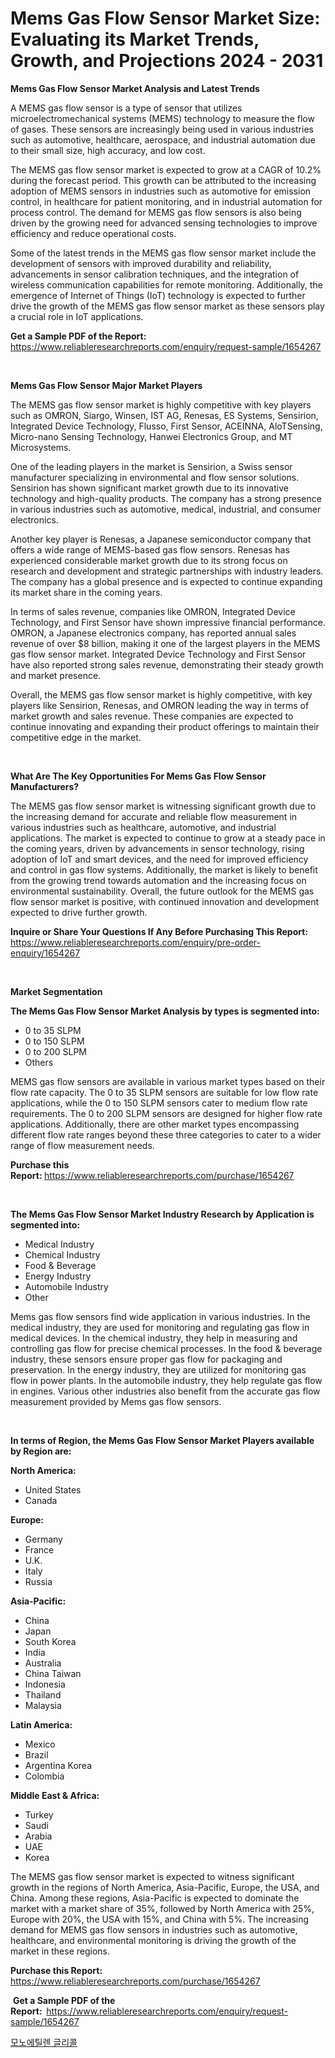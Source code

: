 <p><h1>Mems Gas Flow Sensor Market Size: Evaluating its Market Trends, Growth, and Projections 2024 - 2031</h1></p><p><strong>Mems Gas Flow Sensor Market Analysis and Latest Trends</strong></p>
<p><p>A MEMS gas flow sensor is a type of sensor that utilizes microelectromechanical systems (MEMS) technology to measure the flow of gases. These sensors are increasingly being used in various industries such as automotive, healthcare, aerospace, and industrial automation due to their small size, high accuracy, and low cost.</p><p>The MEMS gas flow sensor market is expected to grow at a CAGR of 10.2% during the forecast period. This growth can be attributed to the increasing adoption of MEMS sensors in industries such as automotive for emission control, in healthcare for patient monitoring, and in industrial automation for process control. The demand for MEMS gas flow sensors is also being driven by the growing need for advanced sensing technologies to improve efficiency and reduce operational costs.</p><p>Some of the latest trends in the MEMS gas flow sensor market include the development of sensors with improved durability and reliability, advancements in sensor calibration techniques, and the integration of wireless communication capabilities for remote monitoring. Additionally, the emergence of Internet of Things (IoT) technology is expected to further drive the growth of the MEMS gas flow sensor market as these sensors play a crucial role in IoT applications.</p></p>
<p><strong>Get a Sample PDF of the Report:&nbsp;</strong> <a href="https://www.reliableresearchreports.com/enquiry/request-sample/1654267">https://www.reliableresearchreports.com/enquiry/request-sample/1654267</a></p>
<p>&nbsp;</p>
<p><strong>Mems Gas Flow Sensor Major Market Players</strong></p>
<p><p>The MEMS gas flow sensor market is highly competitive with key players such as OMRON, Siargo, Winsen, IST AG, Renesas, ES Systems, Sensirion, Integrated Device Technology, Flusso, First Sensor, ACEINNA, AloTSensing, Micro-nano Sensing Technology, Hanwei Electronics Group, and MT Microsystems. </p><p>One of the leading players in the market is Sensirion, a Swiss sensor manufacturer specializing in environmental and flow sensor solutions. Sensirion has shown significant market growth due to its innovative technology and high-quality products. The company has a strong presence in various industries such as automotive, medical, industrial, and consumer electronics.</p><p>Another key player is Renesas, a Japanese semiconductor company that offers a wide range of MEMS-based gas flow sensors. Renesas has experienced considerable market growth due to its strong focus on research and development and strategic partnerships with industry leaders. The company has a global presence and is expected to continue expanding its market share in the coming years.</p><p>In terms of sales revenue, companies like OMRON, Integrated Device Technology, and First Sensor have shown impressive financial performance. OMRON, a Japanese electronics company, has reported annual sales revenue of over $8 billion, making it one of the largest players in the MEMS gas flow sensor market. Integrated Device Technology and First Sensor have also reported strong sales revenue, demonstrating their steady growth and market presence.</p><p>Overall, the MEMS gas flow sensor market is highly competitive, with key players like Sensirion, Renesas, and OMRON leading the way in terms of market growth and sales revenue. These companies are expected to continue innovating and expanding their product offerings to maintain their competitive edge in the market.</p></p>
<p>&nbsp;</p>
<p><strong>What Are The Key Opportunities For Mems Gas Flow Sensor Manufacturers?</strong></p>
<p><p>The MEMS gas flow sensor market is witnessing significant growth due to the increasing demand for accurate and reliable flow measurement in various industries such as healthcare, automotive, and industrial applications. The market is expected to continue to grow at a steady pace in the coming years, driven by advancements in sensor technology, rising adoption of IoT and smart devices, and the need for improved efficiency and control in gas flow systems. Additionally, the market is likely to benefit from the growing trend towards automation and the increasing focus on environmental sustainability. Overall, the future outlook for the MEMS gas flow sensor market is positive, with continued innovation and development expected to drive further growth.</p></p>
<p><strong>Inquire or Share Your Questions If Any Before Purchasing This Report:</strong> <a href="https://www.reliableresearchreports.com/enquiry/pre-order-enquiry/1654267">https://www.reliableresearchreports.com/enquiry/pre-order-enquiry/1654267</a></p>
<p>&nbsp;</p>
<p><strong>Market Segmentation</strong></p>
<p><strong>The Mems Gas Flow Sensor Market Analysis by types is segmented into:</strong></p>
<p><ul><li>0 to 35 SLPM</li><li>0 to 150 SLPM</li><li>0 to 200 SLPM</li><li>Others</li></ul></p>
<p><p>MEMS gas flow sensors are available in various market types based on their flow rate capacity. The 0 to 35 SLPM sensors are suitable for low flow rate applications, while the 0 to 150 SLPM sensors cater to medium flow rate requirements. The 0 to 200 SLPM sensors are designed for higher flow rate applications. Additionally, there are other market types encompassing different flow rate ranges beyond these three categories to cater to a wider range of flow measurement needs.</p></p>
<p><strong>Purchase this Report:&nbsp;</strong><a href="https://www.reliableresearchreports.com/purchase/1654267">https://www.reliableresearchreports.com/purchase/1654267</a></p>
<p>&nbsp;</p>
<p><strong>The Mems Gas Flow Sensor Market Industry Research by Application is segmented into:</strong></p>
<p><ul><li>Medical Industry</li><li>Chemical Industry</li><li>Food & Beverage</li><li>Energy Industry</li><li>Automobile Industry</li><li>Other</li></ul></p>
<p><p>Mems gas flow sensors find wide application in various industries. In the medical industry, they are used for monitoring and regulating gas flow in medical devices. In the chemical industry, they help in measuring and controlling gas flow for precise chemical processes. In the food & beverage industry, these sensors ensure proper gas flow for packaging and preservation. In the energy industry, they are utilized for monitoring gas flow in power plants. In the automobile industry, they help regulate gas flow in engines. Various other industries also benefit from the accurate gas flow measurement provided by Mems gas flow sensors.</p></p>
<p>&nbsp;</p>
<p><strong>In terms of Region, the Mems Gas Flow Sensor Market Players available by Region are:</strong></p>
<p>
    <p> <strong> North America: </strong>
        <ul>
            <li>United States</li>
            <li>Canada</li>
        </ul>
        </p> 
    <p> <strong> Europe: </strong>
        <ul>
            <li>Germany</li>
            <li>France</li>
            <li>U.K.</li>
            <li>Italy</li>
            <li>Russia</li>
        </ul>
        </p> 
    <p> <strong> Asia-Pacific: </strong>
        <ul>
            <li>China</li>
            <li>Japan</li>
            <li>South Korea</li>
            <li>India</li>
            <li>Australia</li>
            <li>China Taiwan</li>
            <li>Indonesia</li>
            <li>Thailand</li>
            <li>Malaysia</li>
        </ul>
        </p> 
    <p> <strong> Latin America: </strong>
        <ul>
            <li>Mexico</li>
            <li>Brazil</li>
            <li>Argentina Korea</li>
            <li>Colombia</li>
        </ul>
        </p> 
    <p> <strong> Middle East & Africa: </strong>
        <ul>
            <li>Turkey</li>
            <li>Saudi</li>
            <li>Arabia</li>
            <li>UAE</li>
            <li>Korea</li>
        </ul>
    </p>
    </p>
<p><p>The MEMS gas flow sensor market is expected to witness significant growth in the regions of North America, Asia-Pacific, Europe, the USA, and China. Among these regions, Asia-Pacific is expected to dominate the market with a market share of 35%, followed by North America with 25%, Europe with 20%, the USA with 15%, and China with 5%. The increasing demand for MEMS gas flow sensors in industries such as automotive, healthcare, and environmental monitoring is driving the growth of the market in these regions.</p></p>
<p><strong>Purchase this Report: </strong><a href="https://www.reliableresearchreports.com/purchase/1654267">https://www.reliableresearchreports.com/purchase/1654267</a></p>
<p>&nbsp;<strong>Get a Sample PDF of the Report:&nbsp;&nbsp;</strong><a href="https://www.reliableresearchreports.com/enquiry/request-sample/1654267">https://www.reliableresearchreports.com/enquiry/request-sample/1654267</a></p>
<p><strong></strong></p>
<p><p><a href="https://github.com/JonHarrtis67676y/Market-Research-Report-List-1/blob/main/42671188434.md">모노에틸렌 글리콜</a></p></p>